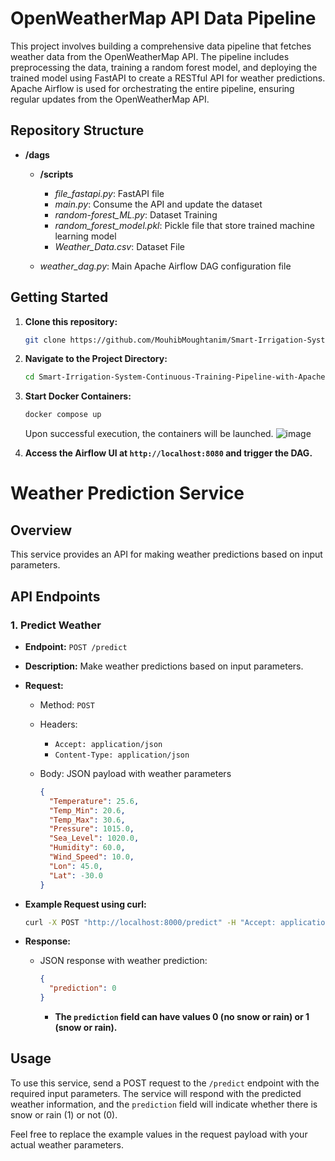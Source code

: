 
# OpenWeatherMap API Data Pipeline

This project involves building a comprehensive data pipeline that fetches weather data from the OpenWeatherMap API. The pipeline includes preprocessing the data, training a random forest model, and deploying the trained model using FastAPI to create a RESTful API for weather predictions. Apache Airflow is used for orchestrating the entire pipeline, ensuring regular updates from the OpenWeatherMap API.

## Repository Structure

- **/dags**
  - **/scripts**
    - *file_fastapi.py*: FastAPI file
    - *main.py*: Consume the API and update the dataset
    - *random-forest_ML.py*: Dataset Training
    - *random_forest_model.pkl*: Pickle file that store trained machine learning model
    - *Weather_Data.csv*: Dataset File

  - *weather_dag.py*: Main Apache Airflow DAG configuration file
  

## Getting Started

1. **Clone this repository:**

   ```bash
   git clone https://github.com/MouhibMoughtanim/Smart-Irrigation-System-Continuous-Training-Pipeline-with-Apache-Airflow-and-FastApi/
   ```

2. **Navigate to the Project Directory:**

   ```bash
   cd Smart-Irrigation-System-Continuous-Training-Pipeline-with-Apache-Airflow-and-FastApi
   ```

3. **Start Docker Containers:**

   ```bash
   docker compose up
   ```

   Upon successful execution, the containers will be launched.
   ![image](https://github.com/MouhibMoughtanim/Smart-Irrigation-System-Continuous-Training-Pipeline-with-Apache-Airflow-and-FastApi/assets/101598112/45272a84-70fe-46ad-b87f-eaf2959e771f)


5. **Access the Airflow UI at `http://localhost:8080` and trigger the DAG.**

# Weather Prediction Service

## Overview

This service provides an API for making weather predictions based on input parameters.

## API Endpoints

### 1. Predict Weather

- **Endpoint:** `POST /predict`
- **Description:** Make weather predictions based on input parameters.
- **Request:**
  - Method: `POST`
  - Headers:
    - `Accept: application/json`
    - `Content-Type: application/json`
  - Body: JSON payload with weather parameters

    ```json
    {
      "Temperature": 25.6,
      "Temp_Min": 20.6,
      "Temp_Max": 30.6,
      "Pressure": 1015.0,
      "Sea_Level": 1020.0,
      "Humidity": 60.0,
      "Wind_Speed": 10.0,
      "Lon": 45.0,
      "Lat": -30.0
    }
    ```

- **Example Request using curl:**

  ```bash
  curl -X POST "http://localhost:8000/predict" -H "Accept: application/json" -H "Content-Type: application/json" -d "{\"Temperature\": 25.6, \"Temp_Min\": 20.6, \"Temp_Max\": 30.6, \"Pressure\": 1015.0, \"Sea_Level\": 1020.0, \"Humidity\": 60.0, \"Wind_Speed\": 10.0, \"Lon\": 45.0, \"Lat\": -30.0}"
  ```

- **Response:**

  - JSON response with weather prediction:

    ```json
    {
      "prediction": 0
    }
    ```

    - **The `prediction` field can have values 0 (no snow or rain) or 1 (snow or rain).**

## Usage

To use this service, send a POST request to the `/predict` endpoint with the required input parameters. The service will respond with the predicted weather information, and the `prediction` field will indicate whether there is snow or rain (1) or not (0).

Feel free to replace the example values in the request payload with your actual weather parameters.

